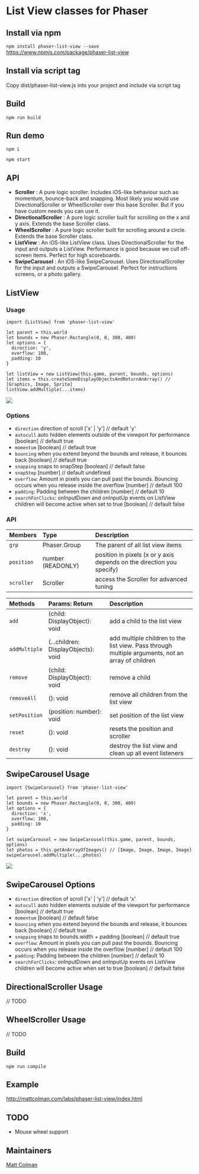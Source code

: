 # List View classes for Phaser

## Install via npm

`npm install phaser-list-view --save`
https://www.npmjs.com/package/phaser-list-view

## Install via script tag

Copy dist/phaser-list-view.js into your project and include via script tag

## Build

`npm run build`

## Run demo

`npm i`

`npm start`

## API

* **Scroller** : A pure logic scroller. Includes iOS-like behaviour such as momentum, bounce-back and snapping. Most likely you would use DirectionalScroller or WheelScroller over this base Scroller. But if you have custom needs you can use it.
* **DirectionalScroller** : A pure logic scroller built for scrolling on the x and y axis. Extends the base Scroller class.
* **WheelScroller** : A pure logic scroller built for scrolling around a circle. Extends the base Scroller class.
* **ListView** : An iOS-like ListView class. Uses DirectionalScroller for the input and outputs a ListView. Performance is good because we cull off-screen items.
  Perfect for high scoreboards.
* **SwipeCarousel** : An iOS-like SwipeCarousel. Uses DirectionalScroller for the input and outputs a SwipeCarousel. Perfect for instructions screens, or a photo gallery.

## ListView

### Usage

```
import {ListView} from 'phaser-list-view'

let parent = this.world
let bounds = new Phaser.Rectangle(0, 0, 300, 400)
let options = {
  direction: 'y',
  overflow: 100,
  padding: 10
}

let listView = new ListView(this.game, parent, bounds, options)
let items = this.createSomeDisplayObjectsAndReturnAnArray() // [Graphics, Image, Sprite]
listView.addMultiple(...items)
```

![](http://i.imgur.com/XgdgqYX.gif)

### Options

* `direction` direction of scroll ['x' | 'y'] // default 'y'
* `autocull` auto hidden elements outside of the viewport for performance [boolean] // default true
* `momentum` [boolean] // default true
* `bouncing` when you extend beyond the bounds and release, it bounces back [boolean] // default true
* `snapping` snaps to snapStep [boolean] // default false
* `snapStep` [number] // default undefined
* `overflow`: Amount in pixels you can pull past the bounds. Bouncing occurs when you release inside the overflow [number] // default 100
* `padding`: Padding between the children [number] // default 10
* `searchForClicks`: onInputDown and onInputUp events on ListView children will become active when set to true [boolean] // default false

### API

| Members    | Type              | Description                                                           |
| :--------- | :---------------- | :-------------------------------------------------------------------- |
| `grp`      | Phaser.Group      | The parent of all list view items                                     |
| `position` | number (READONLY) | position in pixels (x or y axis depends on the direction you specify) |
| `scroller` | Scroller          | access the Scroller for advanced tuning                               |

| Methods       | Params: Return                      | Description                                                                                       |
| :------------ | :---------------------------------- | :------------------------------------------------------------------------------------------------ |
| `add`         | (child: DisplayObject): void        | add a child to the list view                                                                      |
| `addMultiple` | (...children: DisplayObjects): void | add multiple children to the list view. Pass through multiple arguments, not an array of children |
| `remove`      | (child: DisplayObject): void        | remove a child                                                                                    |
| `removeAll`   | (): void                            | remove all children from the list view                                                            |
| `setPosition` | (position: number): void            | set position of the list view                                                                     |
| `reset`       | (): void                            | resets the position and scroller                                                                  |
| `destroy`     | (): void                            | destroy the list view and clean up all event listeners                                            |

## SwipeCarousel Usage

```
import {SwipeCarousel} from 'phaser-list-view'

let parent = this.world
let bounds = new Phaser.Rectangle(0, 0, 300, 400)
let options = {
  direction: 'x',
  overflow: 100,
  padding: 10
}

let swipeCarousel = new SwipeCarousel(this.game, parent, bounds, options)
let photos = this.getAnArrayOfImages() // [Image, Image, Image, Image]
swipeCarousel.addMultiple(...photos)
```

![](http://i.imgur.com/Sp5aE0H.gif)

## SwipeCarousel Options

* `direction` direction of scroll ['x' | 'y'] // default 'x'
* `autocull` auto hidden elements outside of the viewport for performance [boolean] // default true
* `momentum` [boolean] // default false
* `bouncing` when you extend beyond the bounds and release, it bounces back [boolean] // default true
* `snapping` snaps to bounds.width + padding [boolean] // default true
* `overflow`: Amount in pixels you can pull past the bounds. Bouncing occurs when you release inside the overflow [number] // default 100
* `padding`: Padding between the children [number] // default 10
* `searchForClicks`: onInputDown and onInputUp events on ListView children will become active when set to true [boolean] // default false

## DirectionalScroller Usage

// TODO

## WheelScroller Usage

// TODO

## Build

`npm run compile`

## Example

http://mattcolman.com/labs/phaser-list-view/index.html

## TODO

* Mouse wheel support

## Maintainers

[Matt Colman](https://twitter.com/matt_colman)
